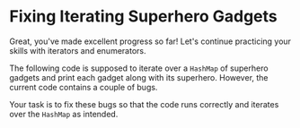 # Fixing Iterating Superhero Gadgets

Great, you've made excellent progress so far! Let's continue practicing your skills with iterators and enumerators.

The following code is supposed to iterate over a `HashMap` of superhero gadgets and print each gadget along with its superhero. However, the current code contains a couple of bugs.

Your task is to fix these bugs so that the code runs correctly and iterates over the `HashMap` as intended.